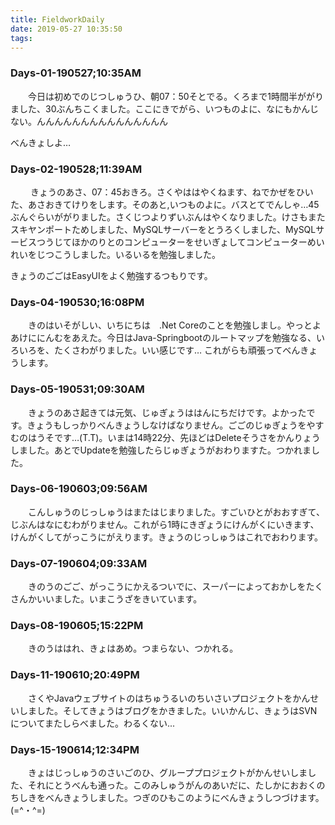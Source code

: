 ```yaml
---
title: FieldworkDaily
date: 2019-05-27 10:35:50
tags: 
---
```

### Days-01-190527;10:35AM
&emsp;&emsp;今日は初めでのじつしゅうひ、朝07：50そとでる。くろまで1時間半ががりました、30ぶんちこくました。ここにきでがら、いつものよに、なにもかんじない。んんんんんんんんんんんんんんん

べんきょしよ…

### Days-02-190528;11:39AM
&emsp;&emsp; きょうのあさ、07：45おきろ。さくやははやくねます、ねでかぜをひいた、あさおきてけりをします。そのあと,いつものよに。バスとてでんしゃ…45ぶんぐらいががりました。さくじつよりずいぶんはやくなりました。けさもまたスキヤンポートためしました、MySQLサーバーをとうろくしました、MySQLサービスつうじてほかのりとのコンピューターをせいぎょしてコンピューターめいれいをじつこうしました。いるいるを勉強しました。

きょうのごごはEasyUIをよく勉強するつもりです。
<!-- more -->
### Days-04-190530;16:08PM
&emsp;&emsp;きのはいそがしい、いちにちは　.Net Coreのことを勉強しまし。やっとよあけににんむをあえた。今日はJava-Springbootのルートマップを勉強なる、いろいろを、たくさわがりました。いい感じです…
これがらも頑張ってべんきょうします。

### Days-05-190531;09:30AM
&emsp;&emsp;きょうのあさ起きては元気、じゅぎょうははんにちだけです。よかったです。きょうもしっかりべんきょうしなけばなりません。ごごのじゅぎょうをやすむのはうそです…(T.T)。いまは14時22分、先ほどはDeleteそうさをかんりょうしました。あとでUpdateを勉強したらじゅぎょうがおわりますた。つかれました。

### Days-06-190603;09:56AM
&emsp;&emsp;こんしゅうのじっしゅうはまたはじまりました。すごいひとがおおすぎて、じぶんはなにむわがりません。これがら1時にきぎょうにけんがくにいきます、けんがくしてがっこうにがえります。きょうのじっしゅうはこれでおわります。

### Days-07-190604;09:33AM
&emsp;&emsp;きのうのごご、がっこうにかえるついでに、スーパーによっておかしをたくさんかいいました。いまこうざをきいています。

### Days-08-190605;15:22PM
&emsp;&emsp;きのうははれ、きょはあめ。つまらない、つかれる。

### Days-11-190610;20:49PM
&emsp;&emsp;さくやJavaウェブサイトのはちゅうるいのちいさいプロジェクトをかんせいしました。そしてきょうはブログをかきました。いいかんじ、きょうはSVNについてまたしらべました。わるくない...

### Days-15-190614;12:34PM
&emsp;&emsp;きょはじっしゅうのさいごのひ、グループプロジェクトがかんせいしました、それにとうべんも通った。このみしゅうがんのあいだに、たしかにおおくのちしきをべんきょうしました。つぎのひもこのようにべんきょうしつづけます。(=^・^=)